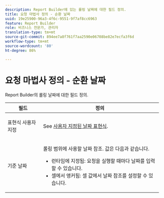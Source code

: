 ```yaml
---
description: Report Builder에 있는 롤링 날짜에 대한 필드 정의.
title: 요청 마법사 정의 - 순환 날짜
uuid: 19e25900-96a3-4f6c-9551-9f7af8cc6963
feature: Report Builder
role: 비즈니스 전문가, 관리자
translation-type: tm+mt
source-git-commit: 894ee7a8f761f7aa2590e06708be82e7ecfa3f6d
workflow-type: tm+mt
source-wordcount: '80'
ht-degree: 86%

---
```



# 요청 마법사 정의 - 순환 날짜

Report Builder의 롤링 날짜에 대한 필드 정의.

<table id="table_620F3BD3FD1B4C85A0319107EC03D54F"> 
 <thead> 
  <tr> 
   <th colname="col1" class="entry"> 필드 </th> 
   <th colname="col2" class="entry"> 정의 </th> 
  </tr> 
 </thead>
 <tbody> 
  <tr> 
   <td colname="col1"> <p>표현식 사용자 지정 </p> </td> 
   <td colname="col2"> <p>See <a href="/help/analyze/report-builder/data-requests/configuring-report-dates/c-customized-date-expressions/t-customized-date-expressions.md"   > 사용자 지정된 날짜 표현식</a>. </p> </td> 
  </tr> 
  <tr> 
   <td colname="col1"> <p> 기준 날짜 </p> </td> 
   <td colname="col2"> <p>롤링 범위에 사용할 날짜 참조. 값은 다음과 같습니다. </p> 
    <ul id="ul_6B73B707B7CB4C7D88299A8337260800"> 
     <li id="li_48FD414FCF884F3AADB7CFBC90C7EF51"> 런타임에 지정됨: 요청을 실행할 때마다 날짜를 입력할 수 있습니다. </li> 
     <li id="li_B1AE95854C1B4228A39164373A1C5303"> 셀에서 앵커됨: 셀 값에서 날짜 참조를 설정할 수 있습니다. </li> 
    </ul> </td> 
  </tr> 
 </tbody> 
</table>

